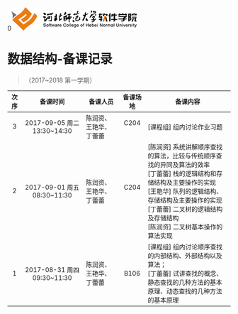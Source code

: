 0![河北师范大学软件学院](../image/logo.png)

#  数据结构-备课记录
> （2017~2018 第一学期） 

|次序| 备课时间                   | 备课人员                | 备课场地 | 备课内容 |
|:---:|:-------------------------:|------------------------|:-------:|---------|
|3|2017-09-05 周二 13:30~14:30|陈润资、王艳华、丁蕾蕾       |C204     |[课程组] 组内讨论作业习题|
|2|2017-09-01 周五 08:30~11:30|陈润资、王艳华、丁蕾蕾       |C204     |[陈润资] 系统讲解顺序查找的算法，比较与传统顺序查找的异同及算法的效率<br/>[丁蕾蕾] 栈的逻辑结构和存储结构及主要操作的实现 <br/>[王艳华] 队列的逻辑结构、存储结构及主要操作的实现 <br/> [丁蕾蕾] 二叉树的逻辑结构及存储结构 <br/>[陈润资] 二叉树基本操作的算法实现|
|1|2017-08-31 周四 09:30~11:30|陈润资、王艳华、丁蕾蕾       |B106     |[课程组] 组内讨论顺序查找的内部结构、外部结构以及算法； <br/>[丁蕾蕾] 试讲查找的概念、静态查找的几种方法的基本原理、动态查找的几种方法的基本原理|

